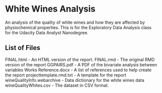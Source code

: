 # White Wines Analysis

An analysis of the quality of white wines and how they are affected by
physiochemical properties. This is for the Exploratory Data Analysis class
for the Udacity Data Analyst Nanodegree.

## List of Files

FINAL.html              -   An HTML version of the report.
FINAL.rmd               -   The original RMD version of the report
GGPAIRS.pdf             -   A PDF of the bivariate analysis between variables
Works Reference.docx    -   A list of references used to help create the report
projecttemplate.rmd.txt	-   A template for the report
wineQualityInfo.webarchive - Data dictionary for the white wines data
wineQualityWhites.csv	  -   The dataset in CSV format.
